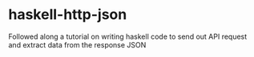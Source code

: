 # haskell-http-json
Followed along a tutorial on writing haskell code to send out API request and extract data from the response JSON
